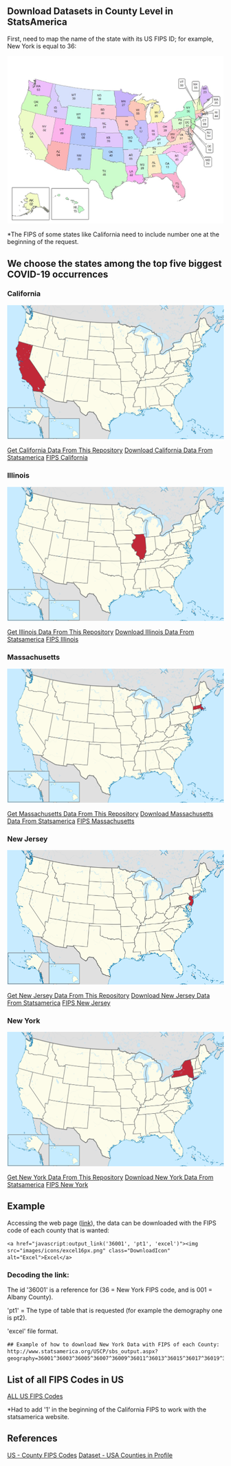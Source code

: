 
## Download Datasets in County Level in StatsAmerica

First, need to map the name of the state with its US FIPS ID; for example, New York is equal to 36:

![US FIPS](https://github.com/Adamantia/covid19-mit-teamd004/blob/master/statsamerica_dataset/images/us_fips.jpg?raw=true)

*The FIPS of some states like California need to include number one at the beginning of the request.

##  We choose the states among the top five biggest COVID-19 occurrences

### California 

![California in US map](https://github.com/Adamantia/covid19-mit-teamd004/blob/master/statsamerica_dataset/images/california.png?raw=true)

[Get California Data From This Repository](https://raw.githubusercontent.com/Adamantia/covid19-mit-teamd004/master/statsamerica_dataset/datasets/dataset_california.xls)
[Download California Data From Statsamerica](http://www.statsamerica.org/USCP/sbs_output.aspx?geography=06001%5E06003%5E06005%5E06007%5E06009%5E06011%5E06013%5E06015%5E06017%5E06019%5E06021%5E06023%5E06025%5E06027%5E06029%5E06031%5E06033%5E06035%5E06037%5E06039%5E06041%5E06043%5E06045%5E06047%5E06049%5E06051%5E06053%5E06055%5E06057%5E06059%5E06061%5E06063%5E06065%5E06067%5E06069%5E06071%5E06073%5E06075%5E06077%5E06079%5E06081%5E06083%5E06085%5E06087%5E06089%5E06091%5E06093%5E06095%5E06097%5E06099%5E06101%5E06103%5E06105%5E06107%5E06109%5E06111%5E06113%5E06115&output_style=excel)
[FIPS California](https://raw.githubusercontent.com/Adamantia/covid19-mit-teamd004/master/statsamerica_dataset/fips/fips_california.txt)


### Illinois

![Illinois in US map](https://github.com/Adamantia/covid19-mit-teamd004/blob/master/statsamerica_dataset/images/illinois.png?raw=true)

[Get Illinois Data From This Repository](https://raw.githubusercontent.com/Adamantia/covid19-mit-teamd004/master/statsamerica_dataset/datasets/dataset_illinois.xls)
[Download Illinois Data From Statsamerica](http://www.statsamerica.org/USCP/sbs_output.aspx?geography=17001%5E17003%5E17005%5E17007%5E17009%5E17011%5E17013%5E17015%5E17017%5E17019%5E17021%5E17023%5E17025%5E17027%5E17029%5E17031%5E17033%5E17035%5E17037%5E17039%5E17041%5E17043%5E17045%5E17047%5E17049%5E17051%5E17053%5E17055%5E17057%5E17059%5E17061%5E17063%5E17065%5E17067%5E17069%5E17071%5E17073%5E17075%5E17077%5E17079%5E17081%5E17083%5E17085%5E17087%5E17089%5E17091%5E17093%5E17095%5E17097%5E17099%5E17101%5E17103%5E17105%5E17107%5E17109%5E17111%5E17113%5E17115%5E17117%5E17119%5E17121%5E17123%5E17125%5E17127%5E17129%5E17131%5E17133%5E17135%5E17137%5E17139%5E17141%5E17143%5E17145%5E17147%5E17149%5E17151%5E17153%5E17155%5E17157%5E17159%5E17161%5E17163%5E17165%5E17167%5E17169%5E17171%5E17173%5E17175%5E17177%5E17179%5E17181%5E17183%5E17185%5E17187%5E17189%5E17191%5E17193%5E17195%5E17197%5E17199%5E17201%5E17203&output_style=excel)
[FIPS Illinois](https://raw.githubusercontent.com/Adamantia/covid19-mit-teamd004/master/statsamerica_dataset/fips/fips_illinois.txt)

### Massachusetts

![Massachusetts in US map](https://github.com/Adamantia/covid19-mit-teamd004/blob/master/statsamerica_dataset/images/massachusetts.png?raw=true)

[Get Massachusetts Data From This Repository](https://raw.githubusercontent.com/Adamantia/covid19-mit-teamd004/master/statsamerica_dataset/datasets/dataset_massachusetts.xls)
[Download Massachusetts Data From Statsamerica](http://www.statsamerica.org/USCP/sbs_output.aspx?geography=25001%5E25003%5E25005%5E25007%5E25009%5E25011%5E25013%5E25015%5E25017%5E25019%5E25021%5E25023%5E25025%5E25027&output_style=excel)
[FIPS Massachusetts ](https://raw.githubusercontent.com/Adamantia/covid19-mit-teamd004/master/statsamerica_dataset/fips/fips_massachusetts.txt)

### New Jersey

![New Jersey in US map](https://github.com/Adamantia/covid19-mit-teamd004/blob/master/statsamerica_dataset/images/new_jersey.png?raw=true)

[Get New Jersey Data From This Repository](https://raw.githubusercontent.com/Adamantia/covid19-mit-teamd004/master/statsamerica_dataset/datasets/dataset_new_jersey.xls)
[Download New Jersey Data From Statsamerica](http://www.statsamerica.org/USCP/sbs_output.aspx?geography=34001%5E34003%5E34005%5E34007%5E34009%5E34011%5E34013%5E34015%5E34017%5E34019%5E34021%5E34023%5E34025%5E34027%5E34029%5E34031%5E34033%5E34035%5E34037%5E34039%5E34041&output_style=excel)
[FIPS New Jersey](https://raw.githubusercontent.com/Adamantia/covid19-mit-teamd004/master/statsamerica_dataset/fips/fips_new_jersey.txt)

### New York

![New York in US map](https://github.com/Adamantia/covid19-mit-teamd004/blob/master/statsamerica_dataset/images/new_york.png?raw=true)

[Get New York Data From This Repository](https://raw.githubusercontent.com/Adamantia/covid19-mit-teamd004/master/statsamerica_dataset/datasets/dataset_new_york.xls)
[Download New York Data From Statsamerica](http://www.statsamerica.org/USCP/sbs_output.aspx?geography=36001%5E36003%5E36005%5E36007%5E36009%5E36011%5E36013%5E36015%5E36017%5E36019%5E36021%5E36023%5E36025%5E36027%5E36029%5E36031%5E36033%5E36035%5E36037%5E36039%5E36041%5E36043%5E36045%5E36047%5E36049%5E36051%5E36053%5E36055%5E36057%5E36059%5E36061%5E36063%5E36065%5E36067%5E36069%5E36071%5E36073%5E36075%5E36077%5E36079%5E36081%5E36083%5E36085%5E36087%5E36089%5E36091%5E36093%5E36095%5E36097%5E36099%5E36101%5E36103%5E36105%5E36107%5E36109%5E36111%5E36113%5E36115%5E36117%5E36119%5E36121%5E36123&output_style=excel)
[FIPS New York](https://raw.githubusercontent.com/Adamantia/covid19-mit-teamd004/master/statsamerica_dataset/fips/fips_new_york.txt)

## Example

Accessing the web page ([link](http://www.statsamerica.org/uscp/)), the data can be downloaded with the FIPS code of each county that is wanted:

    <a href="javascript:output_link('36001', 'pt1', 'excel')"><img src="images/icons/excel16px.png" class="DownloadIcon" alt="Excel">Excel</a>  

### Decoding the link:

The id '36001' is a reference for (36 = New York FIPS code, and is 001 = Albany County).

'pt1' = The type of table that is requested (for example the demography one is pt2).

'excel' file format.


    ## Example of how to download New York Data with FIPS of each County:
    http://www.statsamerica.org/USCP/sbs_output.aspx?geography=36001^36003^36005^36007^36009^36011^36013^36015^36017^36019^36021^36023^36025^36027^36029^36031^36033^36035^36037^36039^36041^36043^36045^36047^36049^36051^36053^36055^36057^36059^36061^36063^36065^36067^36069^36071^36073^36075^36077^36079^36081^36083^36085^36087^36089^36091^36093^36095^36097^36099^36101^36103^36105^36107^36109^36111^36113^36115^36117^36119^36121^36123&output_style=excel


## List of all FIPS Codes in US

[ALL US FIPS Codes](https://raw.githubusercontent.com/Adamantia/covid19-mit-teamd004/master/statsamerica_dataset/fips/fips_all_codes.txt)

*Had to add '1' in the beginning of the California FIPS to work with the statsamerica website.


## References

[US - County FIPS Codes](https://www.nrcs.usda.gov/wps/portal/nrcs/detail/national/home/?cid=nrcs143_013697)
[Dataset - USA Counties in Profile](http://www.statsamerica.org/uscp/)
